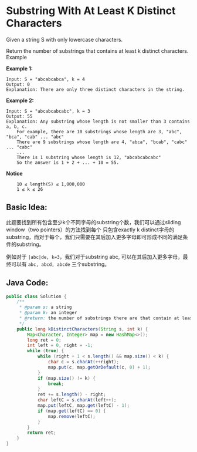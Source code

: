 # Substring With At Least K Distinct Characters

Given a string S with only lowercase characters.

Return the number of substrings that contains at least k distinct characters. Example

**Example 1:**

```text
Input: S = "abcabcabca", k = 4
Output: 0
Explanation: There are only three distinct characters in the string.
```

**Example 2:**

```text
Input: S = "abcabcabcabc", k = 3
Output: 55
Explanation: Any substring whose length is not smaller than 3 contains a, b, c.
    For example, there are 10 substrings whose length are 3, "abc", "bca", "cab" ... "abc"
    There are 9 substrings whose length are 4, "abca", "bcab", "cabc" ... "cabc"
    ...
    There is 1 substring whose length is 12, "abcabcabcabc"
    So the answer is 1 + 2 + ... + 10 = 55.
```

**Notice**

```text
    10 ≤ length(S) ≤ 1,000,000
    1 ≤ k ≤ 26
```

## Basic Idea:

此题要找到所有包含至少k个不同字母的substring个数，我们可以通过sliding window（two pointers）的方法找到每个 只包含exactly k distinct字母的substring，而对于每个，我们只需要在其后加入更多字母即可形成不同的满足条件的substring。

例如对于 `|abc|de, k=3`，我们对于substring abc, 可以在其后加入更多字母，最终可以有 `abc, abcd, abcde` 三个substring。

## Java Code:

```java
public class Solution {
    /**
     * @param s: a string
     * @param k: an integer
     * @return: the number of substrings there are that contain at least k distinct characters
     */
    public long kDistinctCharacters(String s, int k) {
        Map<Character, Integer> map = new HashMap<>();
        long ret = 0;
        int left = 0, right = -1;
        while (true) {
            while (right + 1 < s.length() && map.size() < k) {
                char c = s.charAt(++right);
                map.put(c, map.getOrDefault(c, 0) + 1);
            }
            if (map.size() != k) {
                break;
            }
            ret += s.length() - right;
            char leftC = s.charAt(left++);
            map.put(leftC, map.get(leftC) - 1);
            if (map.get(leftC) == 0) {
                map.remove(leftC);
            }
        }
        return ret;
    }
}
```

